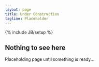 ```yaml
---
layout: page
title: Under Construction
tagline: Placeholder
---
```

{% include JB/setup %}

## Nothing to see here

Placeholding page until something is ready...


